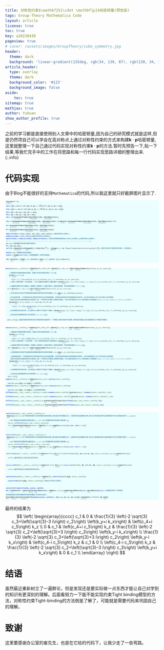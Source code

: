 ```yaml
---
title: 对称性约束$\mathbf{k}\cdot \mathbf{p}$哈密顿量(预告版)
tags: Group-Theory Mathematica Code 
layout: article
license: true
toc: true
key: a20220430
pageview: true
# cover: /assets/images/GroupTheory/cube_symmetry.jpg
header:
  theme: dark
  background: 'linear-gradient(135deg, rgb(34, 139, 87), rgb(139, 34, 139))'
article_header:
  type: overlay
  theme: dark
  background_color: '#123'
  background_image: false
aside:
    toc: true
sitemap: true
mathjax: true
author: YuXuan
show_author_profile: true
---
```

之前的学习都是直接使用别人文章中的哈密顿量,因为自己的研究模式就是这样,但是仍然项自己可以学会在高对称点上通过对称性约束的方式来构建$\mathbf{k}\cdot\mathbf{p}$哈密顿量,这里就整理一下自己通过代码实现对称性约束$\mathbf{k}\cdot\mathbf{p}$的方法.暂时先预告一下,贴一下结果,等我忙完手中的工作在将思路和每一行代码实现思路详细的整理出来.
{:.info}
<!--more-->

# 代码实现
由于Blog不能很好的支持`Mathematica`的代码,所以我这里就只好截屏图片显示了.

![png](/assets/images/Mma/kp-1.png)

![png](/assets/images/Mma/kp-2.png)

![png](/assets/images/Mma/kp-3.png)

![png](/assets/images/Mma/kp-4.png)

最终的结果为
$$
\left(
\begin{array}{cccc}
 c_1 & 0 & \frac{1}{3} \left(-2 \sqrt{3} c_3+\left(\sqrt{3}-3 i\right) c_2\right) \left(k_y+i k_x\right) & \left(c_4+i c_5\right) k_z \\
 0 & c_1 & \left(c_4+i c_5\right) k_z & \frac{1}{3} \left(-2 \sqrt{3} c_2+\left(\sqrt{3}+3 i\right) c_3\right) \left(k_y-i k_x\right) \\
 \frac{1}{3} \left(-2 \sqrt{3} c_3+\left(\sqrt{3}+3 i\right) c_2\right) \left(k_y-i k_x\right) & \left(c_4-i c_5\right) k_z & c_1 & 0 \\
 \left(c_4-i c_5\right) k_z & \frac{1}{3} \left(-2 \sqrt{3} c_2+\left(\sqrt{3}-3 i\right) c_3\right) \left(k_y+i k_x\right) & 0 & c_1 \\
\end{array}
\right)
$$

# 结语
虽然最近重新树立了一遍群论，但是发现还是要实际做一点东西才能让自己对学到的知识有更深刻的理解。后面看努力一下能不能实现约束Tight binding模型的方法，对称性约束Tight-binding的方法倒是了解了，可能就是需要代码来巩固自己的理解。

# 致谢
这里要感谢办公室的崔先生，也是在它给的代码下，让我少走了一些弯路。